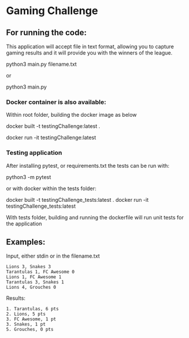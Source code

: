 # Gaming Challenge

## For running the code:

This application will accept file in text format, allowing you to capture gaming results and it will provide you with the winners of the league.

python3 main.py filename.txt

or

python3 main.py

### Docker container is also available:

Within root folder, building the docker image as below

docker built -t testingChallenge:latest .

docker run -it testingChallenge:latest

### Testing application

After installing pytest, or requirements.txt the tests can be run with:

python3 -m pytest

or with docker within the tests folder:

docker built -t testingChallenge_tests:latest .
docker run -it testingChallenge_tests:latest

With tests folder, building and running the dockerfile will run unit tests for the application

## Examples:

Input, either stdin or in the filename.txt

````
Lions 3, Snakes 3
Tarantulas 1, FC Awesome 0
Lions 1, FC Awesome 1
Tarantulas 3, Snakes 1
Lions 4, Grouches 0
````

Results:

````
1. Tarantulas, 6 pts
2. Lions, 5 pts
3. FC Awesome, 1 pt
3. Snakes, 1 pt
5. Grouches, 0 pts
````

